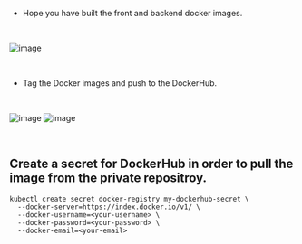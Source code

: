 

- Hope you have built the front and backend docker images.

<br>

![image](https://github.com/user-attachments/assets/c9881534-affd-45a2-b31e-28a0f6955f9d)

<br>

- Tag the Docker images and push to the DockerHub.

<br>

![image](https://github.com/user-attachments/assets/791f2c65-a38e-46cb-9b3d-aea060a3c0e1)
![image](https://github.com/user-attachments/assets/903e7c1d-eab2-4d1c-9ddd-f6cea167eba4)

<br>

## Create a secret for DockerHub in order to pull the image from the private repositroy.
```
kubectl create secret docker-registry my-dockerhub-secret \
  --docker-server=https://index.docker.io/v1/ \
  --docker-username=<your-username> \
  --docker-password=<your-password> \
  --docker-email=<your-email>
```


